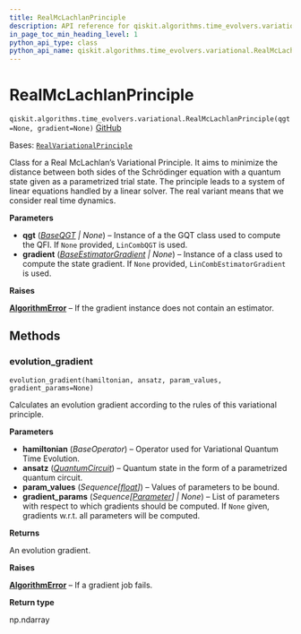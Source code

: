 ```yaml
---
title: RealMcLachlanPrinciple
description: API reference for qiskit.algorithms.time_evolvers.variational.RealMcLachlanPrinciple
in_page_toc_min_heading_level: 1
python_api_type: class
python_api_name: qiskit.algorithms.time_evolvers.variational.RealMcLachlanPrinciple
---
```


# RealMcLachlanPrinciple

<span id="qiskit.algorithms.time_evolvers.variational.RealMcLachlanPrinciple" />

`qiskit.algorithms.time_evolvers.variational.RealMcLachlanPrinciple(qgt=None, gradient=None)` [GitHub](https://github.com/qiskit/qiskit/tree/stable/0.46/qiskit/algorithms/time_evolvers/variational/variational_principles/real_mc_lachlan_principle.py "view source code")

Bases: [`RealVariationalPrinciple`](qiskit.algorithms.time_evolvers.variational.RealVariationalPrinciple "qiskit.algorithms.time_evolvers.variational.variational_principles.real_variational_principle.RealVariationalPrinciple")

Class for a Real McLachlan’s Variational Principle. It aims to minimize the distance between both sides of the Schrödinger equation with a quantum state given as a parametrized trial state. The principle leads to a system of linear equations handled by a linear solver. The real variant means that we consider real time dynamics.

**Parameters**

*   **qgt** ([*BaseQGT*](qiskit.algorithms.gradients.BaseQGT "qiskit.algorithms.gradients.BaseQGT") *| None*) – Instance of a the GQT class used to compute the QFI. If `None` provided, `LinCombQGT` is used.
*   **gradient** ([*BaseEstimatorGradient*](qiskit.algorithms.gradients.BaseEstimatorGradient "qiskit.algorithms.gradients.BaseEstimatorGradient") *| None*) – Instance of a class used to compute the state gradient. If `None` provided, `LinCombEstimatorGradient` is used.

**Raises**

[**AlgorithmError**](algorithms#qiskit.algorithms.AlgorithmError "qiskit.algorithms.AlgorithmError") – If the gradient instance does not contain an estimator.

## Methods

### evolution\_gradient

<span id="qiskit.algorithms.time_evolvers.variational.RealMcLachlanPrinciple.evolution_gradient" />

`evolution_gradient(hamiltonian, ansatz, param_values, gradient_params=None)`

Calculates an evolution gradient according to the rules of this variational principle.

**Parameters**

*   **hamiltonian** (*BaseOperator*) – Operator used for Variational Quantum Time Evolution.
*   **ansatz** ([*QuantumCircuit*](qiskit.circuit.QuantumCircuit "qiskit.circuit.QuantumCircuit")) – Quantum state in the form of a parametrized quantum circuit.
*   **param\_values** (*Sequence\[*[*float*](https://docs.python.org/3/library/functions.html#float "(in Python v3.12)")*]*) – Values of parameters to be bound.
*   **gradient\_params** (*Sequence\[*[*Parameter*](qiskit.circuit.Parameter "qiskit.circuit.Parameter")*] | None*) – List of parameters with respect to which gradients should be computed. If `None` given, gradients w\.r.t. all parameters will be computed.

**Returns**

An evolution gradient.

**Raises**

[**AlgorithmError**](algorithms#qiskit.algorithms.AlgorithmError "qiskit.algorithms.AlgorithmError") – If a gradient job fails.

**Return type**

np.ndarray

